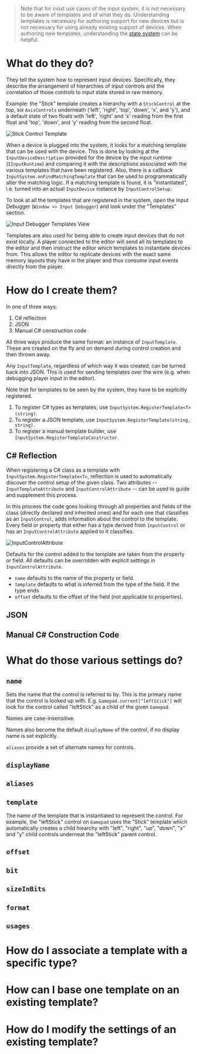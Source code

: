 >Note that for most use cases of the input system, it is not necessary to be aware of templates and of what they do. Understanding templates is necessary for authoring support for new devices but is not necessary for using already existing support of devices. When authoring new templates, understanding the [state system](Input-State.md) can be helpful.

# What do they do?

They tell the system how to represent input devices. Specifically, they describe the arrangement of hierarchies of input controls and the correlation of those controls to input state stored in raw memory.

Example: the "Stick" template creates a hierarchy with a `StickControl` at the top, six `AxisControls` underneath ('left', 'right', 'top', 'down', 'x', and 'y'), and a default state of two floats with 'left', 'right' and 'x' reading from the first float and 'top', 'down', and 'y' reading from the second float.

![Stick Control Template](Images/StickControlTemplate.png)

When a device is plugged into the system, it looks for a matching template that can be used with the device. This is done by looking at the `InputDeviceDescription` provided for the device by the input runtime (`IInputRuntime`) and comparing it with the descriptions associated with the various templates that have been registered. Also, there is a callback `InputSystem.onFindMatchingTemplate` that can be used to programmatically alter the matching logic. If a matching template is found, it is "instantiated", i.e. turned into an actual `InputDevice` instance by `InputControlSetup`.

To look at all the templates that are registered in the system, open the Input Debugger (`Window >> Input Debugger`) and look under the "Templates" section.

![Input Debugger Templates View](Images/InputDebuggerTemplatesView.png)

Templates are also used for being able to create input devices that do not exist locally. A player connected to the editor will send all its templates to the editor and then instruct the editor which templates to instantiate devices from. This allows the editor to replicate devices with the exact same memory layouts they have in the player and thus consume input events directly from the player.

# How do I create them?

In one of three ways:

1. C# reflection
2. JSON
3. Manual C# construction code

All three ways produce the same format: an instance of `InputTemplate`. These are created on the fly and on demand during control creation and then thrown away.

Any `InputTemplate`, regardless of which way it was created, can be turned back into JSON. This is used for sending templates over the wire (e.g. when debugging player input in the editor).

Note that for templates to be seen by the system, they have to be explicitly registered.

1. To register C# types as templates, use `InputSystem.RegisterTemplate<T>(string)`.
2. To register a JSON template, use `InputSystem.RegisterTemplate(string, string).`
3. To register a manual template builder, use `InputSystem.RegisterTemplateConstructor`.

## C# Reflection

When registering a C# class as a template with `InputSystem.RegisterTemplate<T>`, reflection is used to automatically discover the control setup of the given class. Two attributes -- `InputTemplateAttribute` and `InputControlAttribute` -- can be used to guide and supplement this process.

In this process the code goes looking through all properties and fields of the class (directly declared *and* inherited ones) and for each one that classifies as an `InputControl`, adds information about the control to the template. Every field or property that either has a type derived from `InputControl` or has an `InputControlAttribute` applied to it classifies.

![InputControlAttribute](Images/InputControlAttributes.png)

Defaults for the control added to the template are taken from the property or field. All defaults can be overridden with explicit settings in `InputControlAttribute`.

- `name` defaults to the name of the property or field.
- `template` defaults to what is inferred from the type of the field. If the type ends 
- `offset` defaults to the offset of the field (not applicable to properties).

## JSON

## Manual C# Construction Code

# What do those various settings do?

## `name`

Sets the name that the control is referred to by. This is the primary name that the control is looked up with. E.g. `Gamepad.current["leftStick"]` will look for the control called "leftStick" as a child of the given `Gamepad`.

Names are case-insensitive.

Names also become the default `displayName` of the control, if no display name is set explicitly.

`aliases` provide a set of alternate names for controls.

## `displayName`

## `aliases`

## `template`

The name of the template that is instantiated to represent the control. For example, the "leftStick" control on `Gamepad` uses the "Stick" template which automatically creates a child hiearchy with "left", "right", "up", "down", "x" and "y" child controls underneat the "leftStick" parent control.

## `offset`

## `bit`

## `sizeInBits`

## `format`

## `usages`

# How do I associate a template with a specific type?

# How can I base one template on an existing template?

# How do I modify the settings of an existing template?
